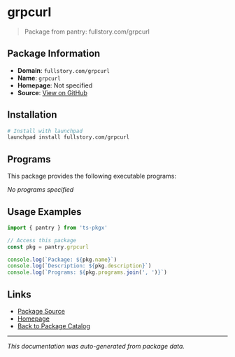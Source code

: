 # grpcurl

> Package from pantry: fullstory.com/grpcurl

## Package Information

- **Domain**: `fullstory.com/grpcurl`
- **Name**: `grpcurl`
- **Homepage**: Not specified
- **Source**: [View on GitHub](https://github.com/pkgxdev/pantry/tree/main/projects/fullstory.com/grpcurl/package.yml)

## Installation

```bash
# Install with launchpad
launchpad install fullstory.com/grpcurl
```

## Programs

This package provides the following executable programs:

*No programs specified*

## Usage Examples

```typescript
import { pantry } from 'ts-pkgx'

// Access this package
const pkg = pantry.grpcurl

console.log(`Package: ${pkg.name}`)
console.log(`Description: ${pkg.description}`)
console.log(`Programs: ${pkg.programs.join(', ')}`)
```

## Links

- [Package Source](https://github.com/pkgxdev/pantry/tree/main/projects/fullstory.com/grpcurl/package.yml)
- [Homepage](#)
- [Back to Package Catalog](../package-catalog.md)

---

*This documentation was auto-generated from package data.*
